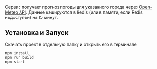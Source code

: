 Сервис получает прогноз погоды для указанного города через [Open-Meteo API](https://open-meteo.com).  Данные кэшируются в Redis (или в памяти, если Redis недоступен) на 15 минут.

## Установка и Запуск
Скачать проект в отдельную папку и открыть его в терминале
```Терминал:
npm install
npm run build
npm start
